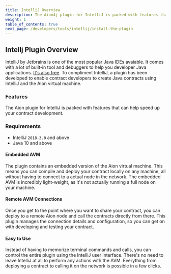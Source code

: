 ```yaml
---
title: IntelliJ Overview
description: The Aion4j plugin for IntelliJ is packed with features that can help speed up your contract development. You can compile, deploy, and call your contract to a local or remote node, all from within the IntelliJ IDE.
weight: 1
table_of_contents: true
next_page: /developers/tools/intellij/install-the-plugin
---
```


## Intellj Plugin Overview

IntelliJ by Jetbrains is one of the most popular Java IDEs avaiable. It comes with a lot of built-in tool and debuggers to help you developer Java applications. [It's also free](https://www.jetbrains.com/idea/). To compliment IntelliJ, a plugin has been developed to enable contract developers to create Java contracts using IntelliJ and the Aion virtual machine.

### Features

The Aion plugin for IntelliJ is packed with features that can help speed up your contract development.

### Requirements

- IntelliJ `2018.3.0` and above
- Java 10 and above

#### Embedded AVM

The plugin contains an embedded version of the Aion virtual machine. This means you can compile and deploy your contract locally on any machine, all without having to connect to a actual node in the network. The embedded AVM is incredibly light-weight, as it's not actually running a full node on your machine.

#### Remote AVM Connections

Once you get to the point where you want to share your contract, you can deploy to a remote Aion node and call the contracts directly from there. This plugin manages the connection details and configuration, so you can get on with developing and testing your contract.

#### Easy to Use

Instead of having to memorize terminal commands and calls, you can control the entire plugin using the IntelliJ user interface. There's no need to leave IntelliJ at all to perform any actions with the AVM. Everything from deploying a contract to calling it on the network is possible in a few clicks.
